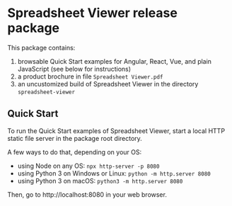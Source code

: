 # Spreadsheet Viewer release package

This package contains:

1. browsable Quick Start examples for Angular, React, Vue, and plain JavaScript (see below for instructions)
2. a product brochure in file `Spreadsheet Viewer.pdf`
3. an uncustomized build of Spreadsheet Viewer in the directory `spreadsheet-viewer`

## Quick Start

To run the Quick Start examples of Spreadsheet Viewer, start a local HTTP static file server in the package root directory.

A few ways to do that, depending on your OS:

- using Node on any OS: `npx http-server -p 8080`
- using Python 3 on Windows or Linux: `python -m http.server 8080`
- using Python 3 on macOS: `python3 -m http.server 8080`

Then, go to http://localhost:8080 in your web browser.

